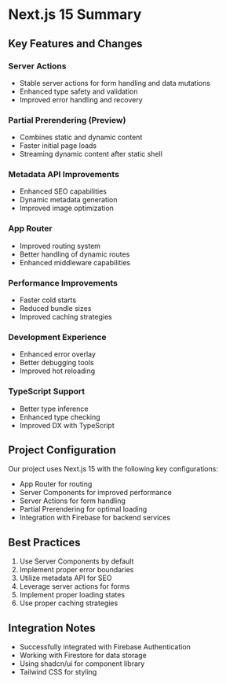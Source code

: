 # Next.js 15 Summary

## Key Features and Changes

### Server Actions
- Stable server actions for form handling and data mutations
- Enhanced type safety and validation
- Improved error handling and recovery

### Partial Prerendering (Preview)
- Combines static and dynamic content
- Faster initial page loads
- Streaming dynamic content after static shell

### Metadata API Improvements
- Enhanced SEO capabilities
- Dynamic metadata generation
- Improved image optimization

### App Router
- Improved routing system
- Better handling of dynamic routes
- Enhanced middleware capabilities

### Performance Improvements
- Faster cold starts
- Reduced bundle sizes
- Improved caching strategies

### Development Experience
- Enhanced error overlay
- Better debugging tools
- Improved hot reloading

### TypeScript Support
- Better type inference
- Enhanced type checking
- Improved DX with TypeScript

## Project Configuration
Our project uses Next.js 15 with the following key configurations:
- App Router for routing
- Server Components for improved performance
- Server Actions for form handling
- Partial Prerendering for optimal loading
- Integration with Firebase for backend services

## Best Practices
1. Use Server Components by default
2. Implement proper error boundaries
3. Utilize metadata API for SEO
4. Leverage server actions for forms
5. Implement proper loading states
6. Use proper caching strategies

## Integration Notes
- Successfully integrated with Firebase Authentication
- Working with Firestore for data storage
- Using shadcn/ui for component library
- Tailwind CSS for styling
